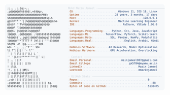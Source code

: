 <picture>
  <source srcset="https://raw.githubusercontent.com/mmazinjameel/mmazinjameel/main/dark_mode.svg?v=1740191974" media="(prefers-color-scheme: dark)">
  <img src="https://raw.githubusercontent.com/mmazinjameel/mmazinjameel/main/light_mode.svg?v=1740191974">
</picture>

